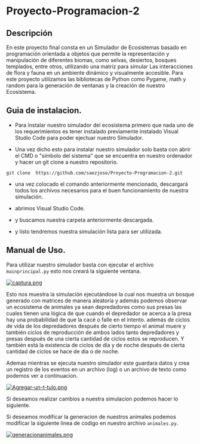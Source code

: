 # Proyecto-Programacion-2 
 
## Descripción

En este proyecto final consta en un Simulador de Ecosistemas basado en programación
orientada a objetos que permite la representación y manipulación de diferentes biomas,
como selvas, desiertos, bosques templados, entre otros, utilizando una matriz para simular
Las interacciones de flora y fauna en un ambiente dinámico y visualmente accesible. Para este proyecto utilizamos las bibliotecas de Python como Pygame, math y random para la generación de ventanas y la creación de nuestro Ecosistema.

## Guia de instalacion. 

- Para instalar nuestro simulador del ecosistema  primero que nada uno de los requerimientos es tener instalado previamente instalado Visual Studio Code para poder ejectuar nuestro Simulador.

- Una vez dicho esto para instalar nuestro simulador solo basta con abrir el CMD o "símbolo del sistema" que se encuentra en nuestro ordenador y hacer un git clone a nuestro repositorio. 


 `git clone  https://github.com/saezjose/Proyecto-Programacion-2.git`    


 - una vez colocado el comando anteriormente mencionado, descargará todos los archivos necesarios para el buen funcionamiento de nuestra simulación.


 - abrimos Visual Studio Code.


 - y buscamos nuestra carpeta anteriormente descargada.


 - y listo tendremos nuestra simulación lista para ser utilizada.
   

## Manual de Uso.

Para utilizar nuestro simulador basta con ejecutar el archivo `mainprincipal.py` esto nos creará la siguiente ventana.

[![captura.png](https://i.postimg.cc/dtz4VXdT/captura.png)](https://postimg.cc/kBvxjTTn)


Esto nos muestra la simulación ejecutándose la cual nos muestra un bosque generado con matrices de manera aleatoria y además podemos observar un ecosistema de animales ya sean depredadores como sus presas las cuales tienen una lógica de que cuando el depredador se acerca a la presa hay una probabilidad de que la cacé o falle en el intento. además de ciclos de vida de los depredadores después de cierto tiempo el animal muere y también ciclos de reproducción de ambos lados tanto depredadores y presas después de una cierta cantidad de ciclos estos se reproducen. Y también está la existencia de ciclos de día y de noche después de cierta cantidad de ciclos se hace de día o de noche.

Ademas mientras se ejecuta nuestro simulador este guardara datos y crea un registro de los
eventos en un archivo (log) o un archivo de texto como podemos ver a continuacion.

[![Agregar-un-t-tulo.png](https://i.postimg.cc/8cPG0cwM/Agregar-un-t-tulo.png)](https://postimg.cc/r0b7d8Bw)


Si deseamos realizar cambios a nuestra simulacion podemos hacer lo siguiente.

Si deseamos modificar la generacion de nuestros animales podemos modificar la siguiente linea de codigo en nuestro archivo `animales.py`. 

[![generacionanimales.png](https://i.postimg.cc/HnhL0bHV/generacionanimales.png)](https://postimg.cc/tnFypZsj)

